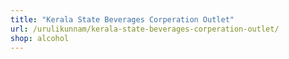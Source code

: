 ```yaml
---
title: "Kerala State Beverages Corperation Outlet"
url: /urulikunnam/kerala-state-beverages-corperation-outlet/
shop: alcohol
---
```

